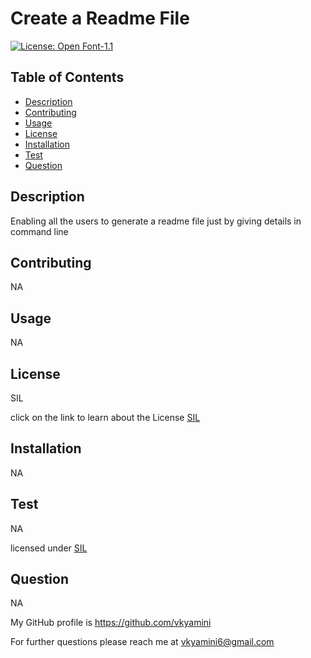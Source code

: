 
# Create a Readme File
    
[![License: Open Font-1.1](https://img.shields.io/badge/License-OFL_1.1-lightgreen.svg)](https://opensource.org/licenses/OFL-1.1) 

## Table of Contents
  
  - [Description](#Description)
  - [Contributing](#Contributing)
  - [Usage](#Usage)
  - [License](#License)
  - [Installation](#Installation)
  - [Test](#Test)
  - [Question](#Question)
  
  ## Description
  Enabling all the users to generate a readme file just by giving details in command line
  
  ## Contributing
  NA
  
  ## Usage
  NA
  
  ## License
  SIL
  
  click on the link to learn about the License [SIL](https://chooselicense.com/licenses/sil)
  
  ## Installation
  NA
  
  ## Test
  NA
  
  licensed under [SIL](https://chooselicense.com/licenses/sil)
  
  ## Question
  NA
    
  My GitHub profile is https://github.com/vkyamini
    
  
  For further questions please reach me at vkyamini6@gmail.com
  